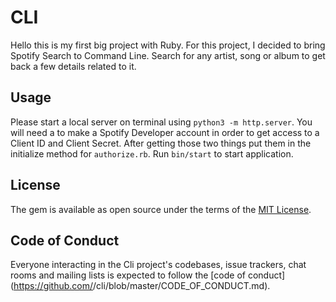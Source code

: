 # CLI

Hello this is my first big project with Ruby. For this project, I decided to bring Spotify Search to Command Line. Search for any artist, song or album to get back a few details related to it.

## Usage

Please start a local server on terminal using `python3 -m http.server`. You will need a to make a Spotify Developer account in order to get access to a Client ID and Client Secret. After getting those two things put them in the initialize method for `authorize.rb`. Run `bin/start` to start application.

## License

The gem is available as open source under the terms of the [MIT License](https://opensource.org/licenses/MIT).

## Code of Conduct

Everyone interacting in the Cli project's codebases, issue trackers, chat rooms and mailing lists is expected to follow the [code of conduct](https://github.com/<github username>/cli/blob/master/CODE_OF_CONDUCT.md).
